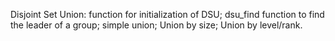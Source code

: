 Disjoint Set Union:
  function for initialization of DSU;
  dsu_find function to find the leader of a group;
  simple union;
  Union by size;
  Union by level/rank.
